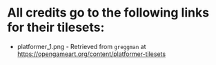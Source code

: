 # All credits go to the following links for their tilesets:

- platformer_1.png - Retrieved from `greggman` at https://opengameart.org/content/platformer-tilesets
